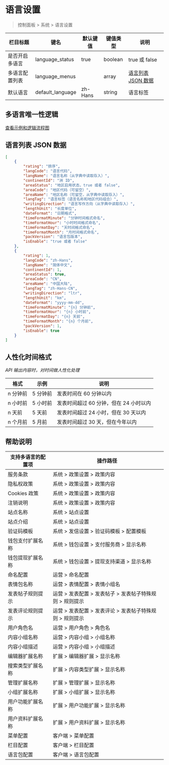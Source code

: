 # 语言设置

> 控制面板 > 系统 > 语言设置

| 栏目标题 | 键名 | 默认键值 | 键值类型 | 说明 |
| --- | --- | --- | --- | --- |
| 是否开启多语言 | language_status | true | boolean |  true 或 false |
| 多语言配置列表 | language_menus |  | array | [语言列表 JSON 数据](#语言列表-json-数据) |
| 默认语言 | default_language | zh-Hans | string | 语言标签 |

## 多语言唯一性逻辑

[查看示例和逻辑流程图](../../extensions/multilingual.md)

## 语言列表 JSON 数据

```json
[
    {
        "rating": "排序",
        "langCode": "语言代码",
        "langName": "语言名称（从字典中读取存入）",
        "continentId": "洲 ID",
        "areaStatus": "地区启用状态，true 或者 false",
        "areaCode": "地区代码（可留空）",
        "areaName": "地区名称（可留空，从字典中读取存入）",
        "langTag": "语言标签（语言名称和地区代码组合）",
        "writingDirection": "语言写作方向（从字典中读取存入）",
        "lengthUnit": "长度单位",
        "dateFormat": "日期格式",
        "timeFormatMinute": "分钟时间格式命名",
        "timeFormatHour": "小时时间格式命名",
        "timeFormatDay": "天时间格式命名",
        "timeFormatMonth": "月时间格式命名",
        "packVersion": "语言包版本",
        "isEnable": "true 或者 false"
    },
    {
        "rating": 1,
        "langCode": "zh-Hans",
        "langName": "简体中文",
        "continentId": 1,
        "areaStatus": true,
        "areaCode": "CN",
        "areaName": "中国大陆",
        "langTag": "zh-Hans-CN",
        "writingDirection": "ltr",
        "lengthUnit": "km",
        "dateFormat": "yyyy-mm-dd",
        "timeFormatMinute": "{n} 分钟前",
        "timeFormatHour": "{n} 小时前",
        "timeFormatDay": "{n} 天前",
        "timeFormatMonth": "{n} 个月前",
        "packVersion": 1,
        "isEnable": true
    }
]
```

## 人性化时间格式

*API 输出内容时，对时间做人性化处理*

| 格式 | 示例 | 说明 |
| --- | --- | --- |
| n 分钟前 | 5 分钟前 | 发表时间在 60 分钟以内 |
| n 小时前 | 5 小时前 | 发表时间超过 60 分钟，但在 24 小时以内 |
| n 天前 | 5 天前 | 发表时间超过 24 小时，但在 30 天以内 |
| n 个月前 | 5 月前 | 发表时间超过 30 天，但在今年以内 |

## 帮助说明

| 支持多语言的配置项 | 操作路径 |
| --- | --- |
| 服务条款 | 系统 > 政策设置 > 政策内容 |
| 隐私权政策 | 系统 > 政策设置 > 政策内容 |
| Cookies 政策 | 系统 > 政策设置 > 政策内容 |
| 注销说明 | 系统 > 政策设置 > 政策内容 |
| 站点名称 | 系统 > 站点设置 |
| 站点介绍 | 系统 > 站点设置 |
| 验证码模板 | 系统 > 发信设置 > 验证码模板 > 配置模板 |
| 钱包支付扩展名称 | 系统 > 钱包设置 > 支付服务商 > 显示名称 |
| 钱包提现扩展名称 | 系统 > 钱包设置 > 提现支持渠道 > 显示名称 |
| 命名配置 | 运营 > 命名配置 |
| 表情包名称 | 运营 > 表情配置 > 表情小组名 |
| 发表帖子规则提示 | 运营 > 发表配置 > 发表帖子 > 发表帖子特殊规则 > 规则提示 |
| 发表评论规则提示 | 运营 > 发表配置 > 发表评论 > 发表帖子特殊规则 > 规则提示 |
| 用户角色名 | 运营 > 用户角色 > 角色名 |
| 内容小组名称 | 运营 > 内容小组 > 小组名称 |
| 内容小组描述 | 运营 > 内容小组 > 小组描述 |
| 编辑器扩展名称 | 扩展 > 编辑器扩展 > 显示名称 |
| 搜索类型扩展名称 | 扩展 > 内容类型扩展 > 显示名称 |
| 管理扩展名称 | 扩展 > 管理扩展 > 显示名称 |
| 小组扩展名称 | 扩展 > 小组扩展 > 显示名称 |
| 用户功能扩展名称 | 扩展 > 用户功能扩展 > 显示名称 |
| 用户资料扩展名称 | 扩展 > 用户资料扩展 > 显示名称 |
| 菜单配置 | 客户端 > 菜单配置 |
| 栏目配置 | 客户端 > 栏目配置 |
| 语言包配置 | 客户端 > 语言包配置 |